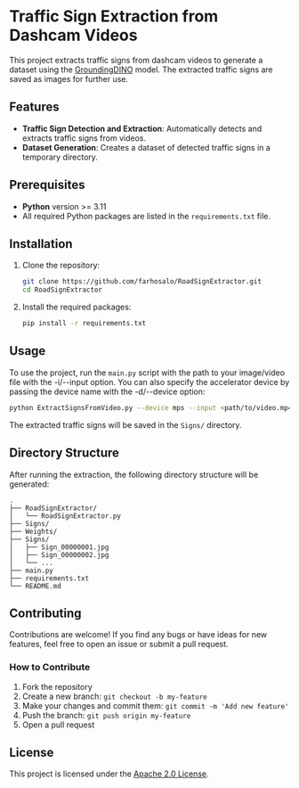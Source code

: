 # Traffic Sign Extraction from Dashcam Videos

This project extracts traffic signs from dashcam videos to generate a dataset using the [GroundingDINO](https://github.com/IDEA-Research/GroundingDINO) model. The extracted traffic signs are saved as images for further use.

## Features

- **Traffic Sign Detection and Extraction**: Automatically detects and extracts traffic signs from videos.
- **Dataset Generation**: Creates a dataset of detected traffic signs in a temporary directory.

## Prerequisites

- **Python** version >= 3.11
- All required Python packages are listed in the `requirements.txt` file.

## Installation

1. Clone the repository:

   ```bash
   git clone https://github.com/farhosalo/RoadSignExtractor.git
   cd RoadSignExtractor
   ```

2. Install the required packages:

   ```bash
   pip install -r requirements.txt
   ```

## Usage

To use the project, run the `main.py` script with the path to your image/video file with the -i/--input option. You can also specify the accelerator device by passing the device name with the -d/--device option:

```bash
python ExtractSignsFromVideo.py --device mps --input <path/to/video.mp4>
```

The extracted traffic signs will be saved in the `Signs/` directory.

## Directory Structure

After running the extraction, the following directory structure will be generated:

```
.
├── RoadSignExtractor/
│   └── RoadSignExtractor.py
├── Signs/
├── Weights/
├── Signs/
│   ├── Sign_00000001.jpg
│   ├── Sign_00000002.jpg
│   └── ...
├── main.py
├── requirements.txt
└── README.md
```

## Contributing

Contributions are welcome! If you find any bugs or have ideas for new features, feel free to open an issue or submit a pull request.

### How to Contribute

1. Fork the repository
2. Create a new branch: `git checkout -b my-feature`
3. Make your changes and commit them: `git commit -m 'Add new feature'`
4. Push the branch: `git push origin my-feature`
5. Open a pull request

## License

This project is licensed under the [Apache 2.0 License](https://www.apache.org/licenses/LICENSE-2.0).
